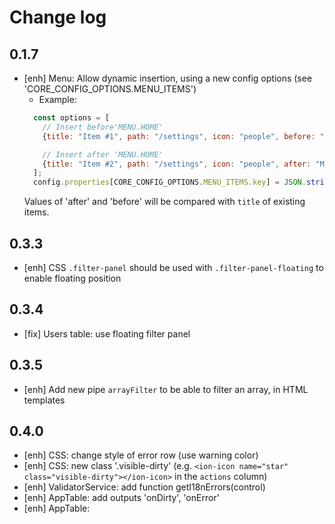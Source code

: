 # Change log

## 0.1.7

- [enh] Menu: Allow dynamic insertion, using a new config options (see 'CORE_CONFIG_OPTIONS.MENU_ITEMS')
  * Example: 
  ```js
    const options = [
      // Insert before'MENU.HOME'
      {title: "Item #1", path: "/settings", icon: "people", before: "MENU.HOME"},
  
      // Insert after 'MENU.HOME'
      {title: "Item #2", path: "/settings", icon: "people", after: "MENU.HOME"}
    ];
    config.properties[CORE_CONFIG_OPTIONS.MENU_ITEMS.key] = JSON.stringify(items); 
  ```
  Values of 'after' and 'before' will be compared with `title` of existing items.

## 0.3.3

- [enh] CSS `.filter-panel` should be used with `.filter-panel-floating` to enable floating position

## 0.3.4

- [fix] Users table: use floating filter panel

## 0.3.5

- [enh] Add new pipe `arrayFilter` to be able to filter an array, in HTML templates

## 0.4.0

- [enh] CSS: change style of error row (use warning color)
- [enh] CSS: new class '.visible-dirty' (e.g. `<ion-icon name="star" class="visible-dirty"></ion-icon>` in the `actions` column)
- [enh] ValidatorService: add function getI18nErrors(control)
- [enh] AppTable: add outputs 'onDirty', 'onError'
- [enh] AppTable: 
